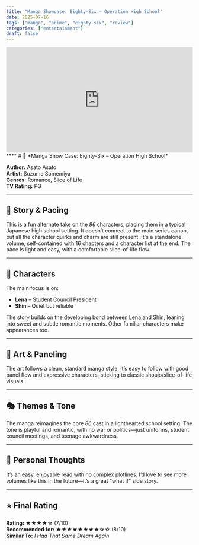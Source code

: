 ```yaml
---
title: "Manga Showcase: Eighty-Six – Operation High School"
date: 2025-07-16
tags: ["manga", "anime", "eighty-six", "review"]
categories: ["entertainment"]
draft: false
---
```


<div style="position:relative; padding-bottom:56.25%; height:0; overflow:hidden;">
  <iframe src="https://www.youtube.com/embed/VIDEO_ID"
      style="position:absolute; top:0; left:0; width:100%; height:100%; border:0;"
      allowfullscreen>
  </iframe>
</div>
****
# 📖 *Manga Show Case: Eighty-Six – Operation High School*

**Author:** Asato Asato  
**Artist:** Suzume Somemiya  
**Genres:** Romance, Slice of Life  
**TV Rating:** PG  

---

## 🧭 Story & Pacing
This is a fun alternate take on the *86* characters, placing them in a typical Japanese high school setting. It doesn’t connect to the main series canon, but all the character quirks and charm are still present. It's a standalone volume, self-contained with 16 chapters and a character list at the end. The pace is light and easy, with a comfortable slice-of-life flow.

---

## 👥 Characters
The main focus is on:
- **Lena** – Student Council President  
- **Shin** – Quiet but reliable  

The story builds on the developing bond between Lena and Shin, leaning into sweet and subtle romantic moments. Other familiar characters make appearances too.

---

## 🎨 Art & Paneling
The art follows a clean, standard manga style. It’s easy to follow with good panel flow and expressive characters, sticking to classic shoujo/slice-of-life visuals.

---

## 🎭 Themes & Tone
The manga reimagines the core *86* cast in a lighthearted school setting. The tone is playful and romantic, with no war or politics—just uniforms, student council meetings, and teenage awkwardness.

---

## 💭 Personal Thoughts
It’s an easy, enjoyable read with no complex plotlines. I’d love to see more volumes like this in the future—it’s a great "what if" side story.

---

## ⭐️ Final Rating
**Rating:** ★★★★☆ (7/10)  
**Recommended for:** ★★★★★★★★☆☆ (8/10)  
**Similar To:** *I Had That Same Dream Again*
